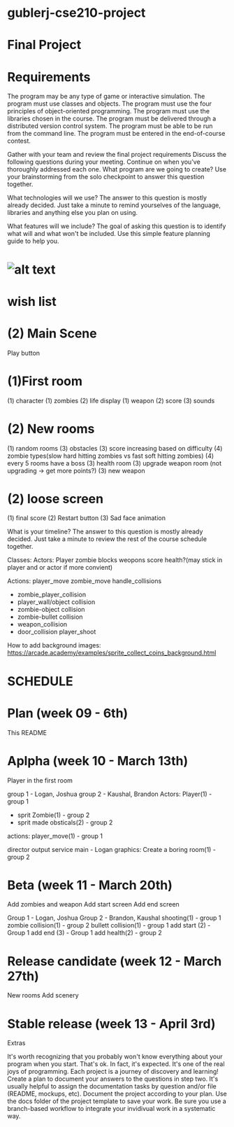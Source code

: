 # gublerj-cse210-project
# Final Project



# Requirements
The program may be any type of game or interactive simulation.
The program must use classes and objects.
The program must use the four principles of object-oriented programming.
The program must use the libraries chosen in the course.
The program must be delivered through a distributed version control system.
The program must be able to be run from the command line.
The program must be entered in the end-of-course contest.


Gather with your team and review the final project requirements Discuss the following questions during your meeting. Continue on when you've thoroughly addressed each one.
What program are we going to create? Use your brainstorming from the solo checkpoint to answer this question together.

What technologies will we use? The answer to this question is mostly already decided. Just take a minute to remind yourselves of the language, libraries and anything else you plan on using.

What features will we include? The goal of asking this question is to identify what will and what won't be included. Use this simple feature planning guide to help you.

# ![alt text](http://url/to/img.png)



# wish list

# (2) Main Scene
Play button

# (1)First room
(1) character
(1) zombies
(2) life display
(1) weapon
(2) score
(3) sounds

# (2) New rooms
(1) random rooms
(3) obstacles
(3) score increasing based on difficulty
(4) zombie types(slow hard hitting zombies vs fast soft hitting zombies)
(4) every 5 rooms have a boss
(3) health room
(3) upgrade weapon room (not upgrading -> get more points?)
(3) new weapon

# (2) loose screen
(1) final score
(2) Restart button
(3) Sad face animation



What is your timeline? The answer to this question is mostly already decided. Just take a minute to review the rest of the course schedule together.

Classes:
Actors:
Player
zombie
blocks
weopons
score
health?(may stick in player and or actor if more convient)

Actions:
player_move
zombie_move
handle_collisions
 - zombie_player_collision
 - player_wall/object collision
 - zombie-object collision
 - zombie-bullet collision
 - weapon_collision
 - door_collision
player_shoot

How to add background images: https://arcade.academy/examples/sprite_collect_coins_background.html


# SCHEDULE

# Plan (week 09 - 6th)
This README

# Aplpha (week 10 - March 13th)
Player in the first room

group 1 - Logan, Joshua
group 2 - Kaushal, Brandon
Actors:
Player(1) - group 1
- sprit
Zombie(1) - group 2
- sprit made
obsticals(2) - group 2

actions:
player_move(1) - group 1

director
output service
main - Logan
graphics:
Create a boring room(1) - group 2

# Beta (week 11 - March 20th)
Add zombies and weapon
Add start screen
Add end screen

Group 1 - Logan, Joshua
Group 2 - Brandon, Kaushal
shooting(1) - group 1
zombie collision(1) - group 2
bullett collision(1) - group 1
add start (2) - Group 1
add end (3) - Group 1
add health(2) - group 2

# Release candidate (week 12 - March 27th)
New rooms
Add scenery

# Stable release (week 13 - April 3rd)
Extras


It's worth recognizing that you probably won't know everything about your program when you start. That's ok. In fact, it's expected. It's one of the real joys of programming. Each project is a journey of discovery and learning!
Create a plan to document your answers to the questions in step two. It's usually helpful to assign the documentation tasks by question and/or file (README, mockups, etc).
Document the project according to your plan. Use the docs folder of the project template to save your work. Be sure you use a branch-based workflow to integrate your invidivual work in a systematic way.

